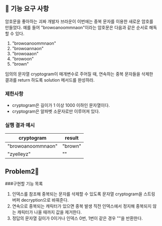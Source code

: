 ## 🚀 기능 요구 사항

암호문을 좋아하는 괴짜 개발자 브라운이 이번에는 중복 문자를 이용한 새로운 암호를 만들었다. 예를 들어 "browoanoommnaon"이라는 암호문은 다음과 같은 순서로 해독할 수 있다.

1. "browoanoommnaon"
2. "browoannaon"
3. "browoaaon"
4. "browoon"
5. "brown"

임의의 문자열 cryptogram이 매개변수로 주어질 때, 연속하는 중복 문자들을 삭제한 결과를 return 하도록 solution 메서드를 완성하라.

### 제한사항

- cryptogram은 길이가 1 이상 1000 이하인 문자열이다.
- cryptogram은 알파벳 소문자로만 이루어져 있다.

### 실행 결과 예시

| cryptogram | result |
| --- | --- |
| "browoanoommnaon" | "brown" |
| "zyelleyz" | "" |


## Problem2🚀 
###구현할 기능 목록

1. 인덱스를 참조해 중복되는 문자를 삭제할 수 있도록 문자열 cryptogram을 스트링버퍼 decryption으로 바꿔준다.
2. 연속으로 중복되는 캐릭터가 있으면 중복 발생 직전 인덱스에서 정지해 중복되지 않는 캐릭터가 나올 때까지 값을 제거한다.
3. 정답의 문자열 길이가 0이거나 인덱스 0번, 1번이 같은 경우 ""을 반환한다.
